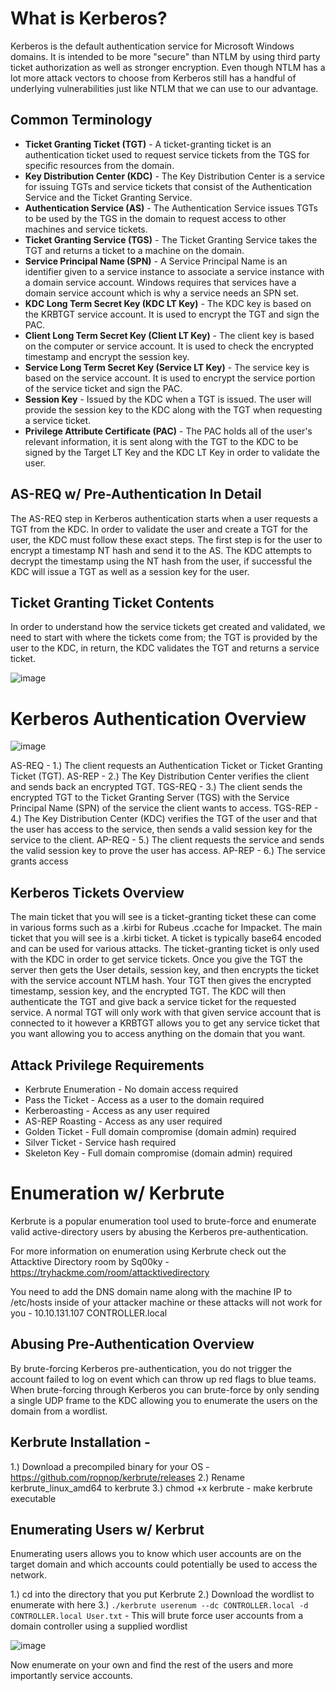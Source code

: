 # What is Kerberos?
Kerberos is the default authentication service for Microsoft Windows domains. It is intended to be more "secure" than NTLM by using third party ticket 
authorization as well as stronger encryption. Even though NTLM has a lot more attack vectors to choose from Kerberos still has a handful of underlying 
vulnerabilities just like NTLM that we can use to our advantage.

## Common Terminology
- **Ticket Granting Ticket (TGT)** - A ticket-granting ticket is an authentication ticket used to request service tickets from the TGS for specific resources 
from the domain.
- **Key Distribution Center (KDC)** - The Key Distribution Center is a service for issuing TGTs and service tickets that consist of the Authentication 
Service and the Ticket Granting Service.
- **Authentication Service (AS)** - The Authentication Service issues TGTs to be used by the TGS in the domain to request access to other machines and 
service tickets.
- **Ticket Granting Service (TGS)** - The Ticket Granting Service takes the TGT and returns a ticket to a machine on the domain.
- **Service Principal Name (SPN)** - A Service Principal Name is an identifier given to a service instance to associate a service instance with a domain 
service account. Windows requires that services have a domain service account which is why a service needs an SPN set.
- **KDC Long Term Secret Key (KDC LT Key)** - The KDC key is based on the KRBTGT service account. It is used to encrypt the TGT and sign the PAC.
- **Client Long Term Secret Key (Client LT Key)** - The client key is based on the computer or service account. It is used to check the encrypted 
timestamp and encrypt the session key.
- **Service Long Term Secret Key (Service LT Key)** - The service key is based on the service account. It is used to encrypt the service portion of the 
service ticket and sign the PAC.
- **Session Key** - Issued by the KDC when a TGT is issued. The user will provide the session key to the KDC along with the TGT when requesting a service 
ticket.
- **Privilege Attribute Certificate (PAC)** - The PAC holds all of the user's relevant information, it is sent along with the TGT to the KDC to be signed 
by the Target LT Key and the KDC LT Key in order to validate the user.

## AS-REQ w/ Pre-Authentication In Detail
The AS-REQ step in Kerberos authentication starts when a user requests a TGT from the KDC. In order to validate the user and create a TGT for the user, 
the KDC must follow these exact steps. The first step is for the user to encrypt a timestamp NT hash and send it to the AS. The KDC attempts to decrypt 
the timestamp using the NT hash from the user, if successful the KDC will issue a TGT as well as a session key for the user.

## Ticket Granting Ticket Contents
In order to understand how the service tickets get created and validated, we need to start with where the tickets come from; the TGT is provided by the 
user to the KDC, in return, the KDC validates the TGT and returns a service ticket.

![image](https://github.com/vivekprm/hackers-manual/assets/2403660/c61a5103-eb28-4192-9a1b-c5e43d50c35a)

# Kerberos Authentication Overview
![image](https://github.com/vivekprm/hackers-manual/assets/2403660/f8ab341c-aade-4c05-bd27-b2a300b2821c)

AS-REQ - 1.) The client requests an Authentication Ticket or Ticket Granting Ticket (TGT).
AS-REP - 2.) The Key Distribution Center verifies the client and sends back an encrypted TGT.
TGS-REQ - 3.) The client sends the encrypted TGT to the Ticket Granting Server (TGS) with the Service Principal Name (SPN) of the service the client 
wants to access.
TGS-REP - 4.) The Key Distribution Center (KDC) verifies the TGT of the user and that the user has access to the service, then sends a valid session 
key for the service to the client.
AP-REQ - 5.) The client requests the service and sends the valid session key to prove the user has access.
AP-REP - 6.) The service grants access

## Kerberos Tickets Overview
The main ticket that you will see is a ticket-granting ticket these can come in various forms such as a .kirbi for Rubeus .ccache for Impacket. The main 
ticket that you will see is a .kirbi ticket. A ticket is typically base64 encoded and can be used for various attacks. The ticket-granting ticket is 
only used with the KDC in order to get service tickets. Once you give the TGT the server then gets the User details, session key, and then encrypts 
the ticket with the service account NTLM hash. Your TGT then gives the encrypted timestamp, session key, and the encrypted TGT. The KDC will then 
authenticate the TGT and give back a service ticket for the requested service. A normal TGT will only work with that given service account that is 
connected to it however a KRBTGT allows you to get any service ticket that you want allowing you to access anything on the domain that you want.

## Attack Privilege Requirements
- Kerbrute Enumeration - No domain access required 
- Pass the Ticket - Access as a user to the domain required
- Kerberoasting - Access as any user required
- AS-REP Roasting - Access as any user required
- Golden Ticket - Full domain compromise (domain admin) required 
- Silver Ticket - Service hash required 
- Skeleton Key - Full domain compromise (domain admin) required

# Enumeration w/ Kerbrute
Kerbrute is a popular enumeration tool used to brute-force and enumerate valid active-directory users by abusing the Kerberos pre-authentication.

For more information on enumeration using Kerbrute check out the Attacktive Directory room by Sq00ky - https://tryhackme.com/room/attacktivedirectory

You need to add the DNS domain name along with the machine IP to /etc/hosts inside of your attacker machine or these attacks will not work for you - 10.10.131.107  CONTROLLER.local    

## Abusing Pre-Authentication Overview
By brute-forcing Kerberos pre-authentication, you do not trigger the account failed to log on event which can throw up red flags to blue teams. 
When brute-forcing through Kerberos you can brute-force by only sending a single UDP frame to the KDC allowing you to enumerate the users on the 
domain from a wordlist.

## Kerbrute Installation - 
1.) Download a precompiled binary for your OS - https://github.com/ropnop/kerbrute/releases
2.) Rename kerbrute_linux_amd64 to kerbrute
3.) chmod +x kerbrute - make kerbrute executable

## Enumerating Users w/ Kerbrut
Enumerating users allows you to know which user accounts are on the target domain and which accounts could potentially be used to access the network.

1.) cd into the directory that you put Kerbrute
2.) Download the wordlist to enumerate with here
3.) ```./kerbrute userenum --dc CONTROLLER.local -d CONTROLLER.local User.txt``` - This will brute force user accounts from a domain controller using a supplied wordlist

![image](https://github.com/vivekprm/hackers-manual/assets/2403660/86502497-f50a-4d1e-a084-7c590641e8ac)

Now enumerate on your own and find the rest of the users and more importantly service accounts.
